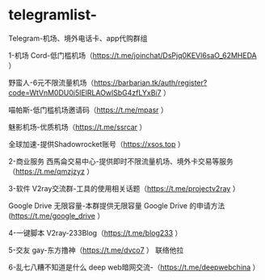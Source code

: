 # telegramlist-
Telegram-机场、境外电话卡、app代购群组

1-机场
Cord-低门槛机场（https://t.me/joinchat/DsPjq0KEVl6saO_62MHEDA ） 

野蛮人-6元不限流量机场（https://barbarian.tk/auth/register?code=WtVnM0DU0i5IElRLAOwlSbG4zfLYxBi7 ） 

喵帕斯-低门槛机场邀请码（https://t.me/mpasr ） 

魅影机场-优质机场（https://t.me/ssrcar ） 

全球加速-提供Shadowrocket账号（https://xsos.top ） 

2-商业服务
西馬侖交易中心-提供即时不限流量机场、境外卡交易等服务（https://t.me/qmzjzyz ） 


3-软件
V2ray交流群-工具的使用相关话题（https://t.me/projectv2ray ） 

Google Drive 无限容量-本群提供无限容量 Google Drive 的申请方法(https://t.me/google_drive ） 



4-一键脚本
V2ray-233Blog（https://t.me/blog233 ） 




5-交友
gay-东方撸神（https://t.me/dvco7 ） 联络他拉

6-乱七八糟不知道是什么
deep web暗网交流-（https://t.me/deepwebchina ） 
